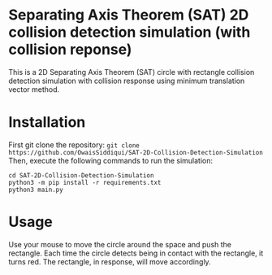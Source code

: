 # Separating Axis Theorem (SAT) 2D collision detection simulation (with collision reponse)
This is a 2D Separating Axis Theorem (SAT) circle with rectangle collision detection simulation with collision response using minimum translation vector method.

# Installation
First git clone the repository: `git clone https://github.com/OwaisSiddiqui/SAT-2D-Collision-Detection-Simulation`
Then, execute the following commands to run the simulation:
```
cd SAT-2D-Collision-Detection-Simulation
python3 -m pip install -r requirements.txt
python3 main.py 
```

# Usage
Use your mouse to move the circle around the space and push the rectangle. Each time the circle detects being in contact with the rectangle, it turns red. The rectangle, in response, will move accordingly.
